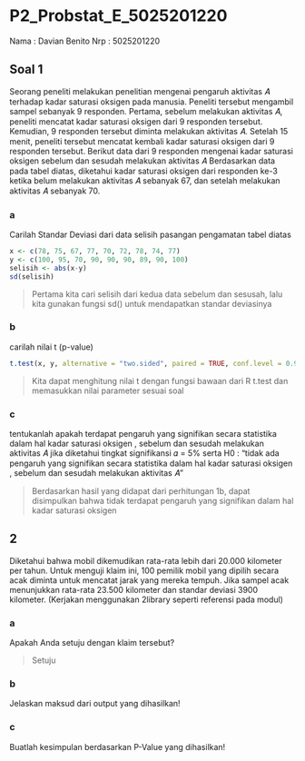 # P2_Probstat_E_5025201220
Nama : Davian Benito
Nrp : 5025201220

## Soal 1
Seorang peneliti melakukan penelitian mengenai pengaruh aktivitas 𝐴 terhadap
kadar saturasi oksigen pada manusia. Peneliti tersebut mengambil sampel
sebanyak 9 responden. Pertama, sebelum melakukan aktivitas 𝐴, peneliti mencatat
kadar saturasi oksigen dari 9 responden tersebut. Kemudian, 9 responden tersebut
diminta melakukan aktivitas 𝐴. Setelah 15 menit, peneliti tersebut mencatat kembali
kadar saturasi oksigen dari 9 responden tersebut. Berikut data dari 9 responden
mengenai kadar saturasi oksigen sebelum dan sesudah melakukan aktivitas 𝐴
Berdasarkan data pada tabel diatas, diketahui kadar saturasi oksigen dari
responden ke-3 ketika belum melakukan aktivitas 𝐴 sebanyak 67, dan setelah
melakukan aktivitas 𝐴 sebanyak 70.

### a
Carilah Standar Deviasi dari data selisih pasangan pengamatan tabel
diatas
``` R
x <- c(78, 75, 67, 77, 70, 72, 78, 74, 77)
y <- c(100, 95, 70, 90, 90, 90, 89, 90, 100)
selisih <- abs(x-y)
sd(selisih)
```
>Pertama kita cari selisih dari kedua data sebelum dan sesusah, lalu kita gunakan fungsi sd() untuk mendapatkan standar deviasinya

### b
carilah nilai t (p-value)
``` R
t.test(x, y, alternative = "two.sided", paired = TRUE, conf.level = 0.95)
```
>Kita dapat menghitung nilai t dengan fungsi bawaan dari R t.test dan memasukkan nilai parameter sesuai soal


### c
tentukanlah apakah terdapat pengaruh yang signifikan secara statistika
dalam hal kadar saturasi oksigen , sebelum dan sesudah melakukan
aktivitas 𝐴 jika diketahui tingkat signifikansi 𝛼 = 5% serta H0 : “tidak ada
pengaruh yang signifikan secara statistika dalam hal kadar saturasi
oksigen , sebelum dan sesudah melakukan aktivitas 𝐴”
>Berdasarkan hasil yang didapat dari perhitungan 1b, dapat disimpulkan bahwa tidak terdapat pengaruh yang signifikan dalam hal kadar saturasi oksigen

## 2
Diketahui bahwa mobil dikemudikan rata-rata lebih dari 20.000 kilometer per tahun.
Untuk menguji klaim ini, 100 pemilik mobil yang dipilih secara acak diminta untuk
mencatat jarak yang mereka tempuh. Jika sampel acak menunjukkan rata-rata
23.500 kilometer dan standar deviasi 3900 kilometer. (Kerjakan menggunakan
2library seperti referensi pada modul)

### a
Apakah Anda setuju dengan klaim tersebut?
>Setuju

### b
Jelaskan maksud dari output yang dihasilkan!


### c
Buatlah kesimpulan berdasarkan P-Value yang dihasilkan!

